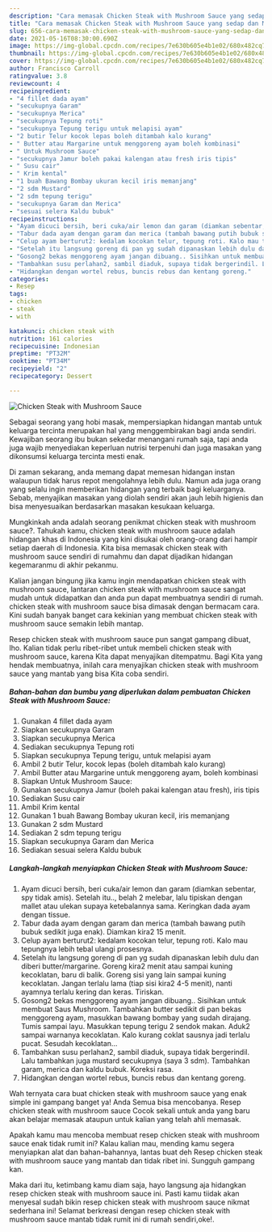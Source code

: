 ```yaml
---
description: "Cara memasak Chicken Steak with Mushroom Sauce yang sedap dan Mudah Dibuat"
title: "Cara memasak Chicken Steak with Mushroom Sauce yang sedap dan Mudah Dibuat"
slug: 656-cara-memasak-chicken-steak-with-mushroom-sauce-yang-sedap-dan-mudah-dibuat
date: 2021-05-16T08:30:00.690Z
image: https://img-global.cpcdn.com/recipes/7e630b605e4b1e02/680x482cq70/chicken-steak-with-mushroom-sauce-foto-resep-utama.jpg
thumbnail: https://img-global.cpcdn.com/recipes/7e630b605e4b1e02/680x482cq70/chicken-steak-with-mushroom-sauce-foto-resep-utama.jpg
cover: https://img-global.cpcdn.com/recipes/7e630b605e4b1e02/680x482cq70/chicken-steak-with-mushroom-sauce-foto-resep-utama.jpg
author: Francisco Carroll
ratingvalue: 3.8
reviewcount: 4
recipeingredient:
- "4 fillet dada ayam"
- "secukupnya Garam"
- "secukupnya Merica"
- "secukupnya Tepung roti"
- "secukupnya Tepung terigu untuk melapisi ayam"
- "2 butir Telur kocok lepas boleh ditambah kalo kurang"
- " Butter atau Margarine untuk menggoreng ayam boleh kombinasi"
- " Untuk Mushroom Sauce"
- "secukupnya Jamur boleh pakai kalengan atau fresh iris tipis"
- " Susu cair"
- " Krim kental"
- "1 buah Bawang Bombay ukuran kecil iris memanjang"
- "2 sdm Mustard"
- "2 sdm tepung terigu"
- "secukupnya Garam dan Merica"
- "sesuai selera Kaldu bubuk"
recipeinstructions:
- "Ayam dicuci bersih, beri cuka/air lemon dan garam (diamkan sebentar, spy tidak amis). Setelah itu.., belah 2 melebar, lalu tipiskan dengan mallet atau ulekan supaya ketebalannya sama. Keringkan dada ayam dengan tissue."
- "Tabur dada ayam dengan garam dan merica (tambah bawang putih bubuk sedikit juga enak). Diamkan kira2 15 menit."
- "Celup ayam berturut2: kedalam kocokan telur, tepung roti. Kalo mau tepungnya lebih tebal ulangi prosesnya."
- "Setelah itu langsung goreng di pan yg sudah dipanaskan lebih dulu dan diberi butter/margarine. Goreng kira2 menit atau sampai kuning kecoklatan, baru di balik. Goreng sisi yang lain sampai kuning kecoklatan. Jangan terlalu lama (tiap sisi kira2 4-5 menit), nanti ayamnya terlalu kering dan keras. Tiriskan."
- "Gosong2 bekas menggoreng ayam jangan dibuang.. Sisihkan untuk membuat Saus Mushroom. Tambahkan butter sedikit di pan bekas menggoreng ayam, masukkan bawang bombay yang sudah dirajang. Tumis sampai layu. Masukkan tepung terigu 2 sendok makan. Aduk2 sampai warnanya kecoklatan. Kalo kurang coklat sausnya jadi terlalu pucat. Sesudah kecoklatan..."
- "Tambahkan susu perlahan2, sambil diaduk, supaya tidak bergerindil. Lalu tambahkan juga mustard secukupnya (saya 3 sdm). Tambahkan garam, merica dan kaldu bubuk. Koreksi rasa."
- "Hidangkan dengan wortel rebus, buncis rebus dan kentang goreng."
categories:
- Resep
tags:
- chicken
- steak
- with

katakunci: chicken steak with 
nutrition: 161 calories
recipecuisine: Indonesian
preptime: "PT32M"
cooktime: "PT34M"
recipeyield: "2"
recipecategory: Dessert

---
```



![Chicken Steak with Mushroom Sauce](https://img-global.cpcdn.com/recipes/7e630b605e4b1e02/680x482cq70/chicken-steak-with-mushroom-sauce-foto-resep-utama.jpg)

Sebagai seorang yang hobi masak, mempersiapkan hidangan mantab untuk keluarga tercinta merupakan hal yang menggembirakan bagi anda sendiri. Kewajiban seorang ibu bukan sekedar menangani rumah saja, tapi anda juga wajib menyediakan keperluan nutrisi terpenuhi dan juga masakan yang dikonsumsi keluarga tercinta mesti enak.

Di zaman  sekarang, anda memang dapat memesan hidangan instan walaupun tidak harus repot mengolahnya lebih dulu. Namun ada juga orang yang selalu ingin memberikan hidangan yang terbaik bagi keluarganya. Sebab, menyajikan masakan yang diolah sendiri akan jauh lebih higienis dan bisa menyesuaikan berdasarkan masakan kesukaan keluarga. 



Mungkinkah anda adalah seorang penikmat chicken steak with mushroom sauce?. Tahukah kamu, chicken steak with mushroom sauce adalah hidangan khas di Indonesia yang kini disukai oleh orang-orang dari hampir setiap daerah di Indonesia. Kita bisa memasak chicken steak with mushroom sauce sendiri di rumahmu dan dapat dijadikan hidangan kegemaranmu di akhir pekanmu.

Kalian jangan bingung jika kamu ingin mendapatkan chicken steak with mushroom sauce, lantaran chicken steak with mushroom sauce sangat mudah untuk didapatkan dan anda pun dapat membuatnya sendiri di rumah. chicken steak with mushroom sauce bisa dimasak dengan bermacam cara. Kini sudah banyak banget cara kekinian yang membuat chicken steak with mushroom sauce semakin lebih mantap.

Resep chicken steak with mushroom sauce pun sangat gampang dibuat, lho. Kalian tidak perlu ribet-ribet untuk membeli chicken steak with mushroom sauce, karena Kita dapat menyajikan ditempatmu. Bagi Kita yang hendak membuatnya, inilah cara menyajikan chicken steak with mushroom sauce yang mantab yang bisa Kita coba sendiri.

<!--inarticleads1-->

##### Bahan-bahan dan bumbu yang diperlukan dalam pembuatan Chicken Steak with Mushroom Sauce:

1. Gunakan 4 fillet dada ayam
1. Siapkan secukupnya Garam
1. Siapkan secukupnya Merica
1. Sediakan secukupnya Tepung roti
1. Siapkan secukupnya Tepung terigu, untuk melapisi ayam
1. Ambil 2 butir Telur, kocok lepas (boleh ditambah kalo kurang)
1. Ambil  Butter atau Margarine untuk menggoreng ayam, boleh kombinasi
1. Siapkan  Untuk Mushroom Sauce:
1. Gunakan secukupnya Jamur (boleh pakai kalengan atau fresh), iris tipis
1. Sediakan  Susu cair
1. Ambil  Krim kental
1. Gunakan 1 buah Bawang Bombay ukuran kecil, iris memanjang
1. Gunakan 2 sdm Mustard
1. Sediakan 2 sdm tepung terigu
1. Siapkan secukupnya Garam dan Merica
1. Sediakan sesuai selera Kaldu bubuk




<!--inarticleads2-->

##### Langkah-langkah menyiapkan Chicken Steak with Mushroom Sauce:

1. Ayam dicuci bersih, beri cuka/air lemon dan garam (diamkan sebentar, spy tidak amis). Setelah itu.., belah 2 melebar, lalu tipiskan dengan mallet atau ulekan supaya ketebalannya sama. Keringkan dada ayam dengan tissue.
1. Tabur dada ayam dengan garam dan merica (tambah bawang putih bubuk sedikit juga enak). Diamkan kira2 15 menit.
1. Celup ayam berturut2: kedalam kocokan telur, tepung roti. Kalo mau tepungnya lebih tebal ulangi prosesnya.
1. Setelah itu langsung goreng di pan yg sudah dipanaskan lebih dulu dan diberi butter/margarine. Goreng kira2 menit atau sampai kuning kecoklatan, baru di balik. Goreng sisi yang lain sampai kuning kecoklatan. Jangan terlalu lama (tiap sisi kira2 4-5 menit), nanti ayamnya terlalu kering dan keras. Tiriskan.
1. Gosong2 bekas menggoreng ayam jangan dibuang.. Sisihkan untuk membuat Saus Mushroom. Tambahkan butter sedikit di pan bekas menggoreng ayam, masukkan bawang bombay yang sudah dirajang. Tumis sampai layu. Masukkan tepung terigu 2 sendok makan. Aduk2 sampai warnanya kecoklatan. Kalo kurang coklat sausnya jadi terlalu pucat. Sesudah kecoklatan...
1. Tambahkan susu perlahan2, sambil diaduk, supaya tidak bergerindil. Lalu tambahkan juga mustard secukupnya (saya 3 sdm). Tambahkan garam, merica dan kaldu bubuk. Koreksi rasa.
1. Hidangkan dengan wortel rebus, buncis rebus dan kentang goreng.




Wah ternyata cara buat chicken steak with mushroom sauce yang enak simple ini gampang banget ya! Anda Semua bisa mencobanya. Resep chicken steak with mushroom sauce Cocok sekali untuk anda yang baru akan belajar memasak ataupun untuk kalian yang telah ahli memasak.

Apakah kamu mau mencoba membuat resep chicken steak with mushroom sauce enak tidak rumit ini? Kalau kalian mau, mending kamu segera menyiapkan alat dan bahan-bahannya, lantas buat deh Resep chicken steak with mushroom sauce yang mantab dan tidak ribet ini. Sungguh gampang kan. 

Maka dari itu, ketimbang kamu diam saja, hayo langsung aja hidangkan resep chicken steak with mushroom sauce ini. Pasti kamu tiidak akan menyesal sudah bikin resep chicken steak with mushroom sauce nikmat sederhana ini! Selamat berkreasi dengan resep chicken steak with mushroom sauce mantab tidak rumit ini di rumah sendiri,oke!.

